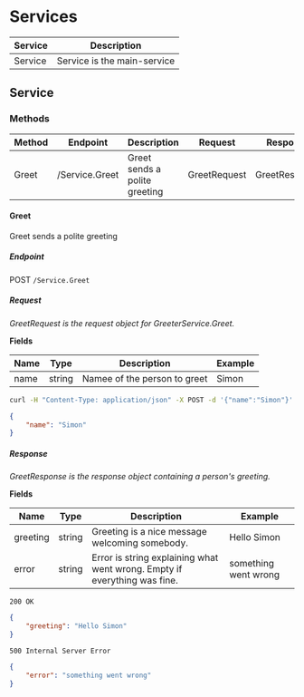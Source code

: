 # Services

| Service | Description |
| ------- | ----------- |
| Service | Service is the main-service |

## Service

### Methods

| Method | Endpoint | Description | Request | Response |
| ------ | -------- | ----------- | ------- | -------- |
| Greet | /Service.Greet | Greet sends a polite greeting | GreetRequest | GreetResponse |

#### Greet

Greet sends a polite greeting

##### Endpoint

POST `/Service.Greet`

##### Request

_GreetRequest is the request object for GreeterService.Greet._

**Fields**

| Name | Type | Description | Example |
| ---- | ---- | ----------- | ------- |
| name | string | Namee of the person to greet | Simon |

```sh
curl -H "Content-Type: application/json" -X POST -d '{"name":"Simon"}' http://localhost:8080/api/Service.Greet
```

```json
{
    "name": "Simon"
}
```

##### Response

_GreetResponse is the response object containing a
person&#39;s greeting._

**Fields**

| Name | Type | Description | Example |
| ---- | ---- | ----------- | ------- |
| greeting | string | Greeting is a nice message welcoming somebody. | Hello Simon |
| error | string | Error is string explaining what went wrong. Empty if everything was fine. | something went wrong |

`200 OK`

```json
{
    "greeting": "Hello Simon"
}
```

`500 Internal Server Error`

```json
{
    "error": "something went wrong"
}
```
